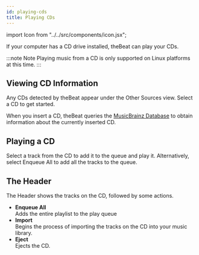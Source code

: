 ```yaml
---
id: playing-cds
title: Playing CDs
---
```


import Icon from "../../src/components/icon.jsx";

If your computer has a CD drive installed, theBeat can play your CDs.

:::note Note
Playing music from a CD is only supported on Linux platforms at this time.
:::

## Viewing CD Information

Any CDs detected by theBeat appear under the <Icon name="view-list-details" /> Other Sources view. Select a CD to get started.

When you insert a CD, theBeat queries the [MusicBrainz Database](https://musicbrainz.org/) to obtain information about the currently inserted CD.

## Playing a CD

Select a track from the CD to add it to the queue and play it. Alternatively, select Enqueue All to add all the tracks to the queue.


## The Header

The Header shows the tracks on the CD, followed by some actions.

- **Enqueue All**<br />
  Adds the entire playlist to the play queue
- **Import** <br />
  Begins the process of importing the tracks on the CD into your music library.
- **Eject**<br />
  Ejects the CD.
  